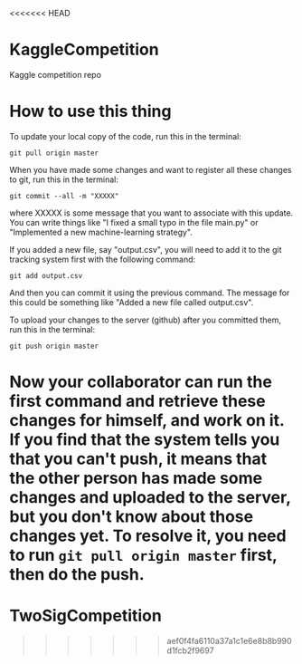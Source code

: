 <<<<<<< HEAD
# KaggleCompetition
Kaggle competition repo

# How to use this thing
To update your local copy of the code, run this in the terminal:

    git pull origin master

When you have made some changes and want to register all these changes to git, run this in the terminal:

    git commit --all -m "XXXXX"

where XXXXX is some message that you want to associate with this update. You can write things like "I fixed a small typo in the file main.py" or "Implemented a new machine-learning strategy".

If you added a new file, say "output.csv", you will need to add it to the git tracking system first with the following command:

    git add output.csv

And then you can commit it using the previous command. The message for this could be something like "Added a new file called output.csv".

To upload your changes to the server (github) after you committed them, run this in the terminal:

    git push origin master

Now your collaborator can run the first command and retrieve these changes for himself, and work on it. If you find that the system tells you that you can't push, it means that the other person has made some changes and uploaded to the server, but you don't know about those changes yet. To resolve it, you need to run `git pull origin master` first, then do the push.
=======
# TwoSigCompetition
>>>>>>> aef0f4fa6110a37a1c1e6e8b8b990d1fcb2f9697
